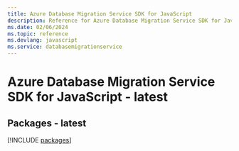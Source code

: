 ```yaml
---
title: Azure Database Migration Service SDK for JavaScript
description: Reference for Azure Database Migration Service SDK for JavaScript
ms.date: 02/06/2024
ms.topic: reference
ms.devlang: javascript
ms.service: databasemigrationservice
---
```

# Azure Database Migration Service SDK for JavaScript - latest
## Packages - latest
[!INCLUDE [packages](database-migration-service-index.md)]